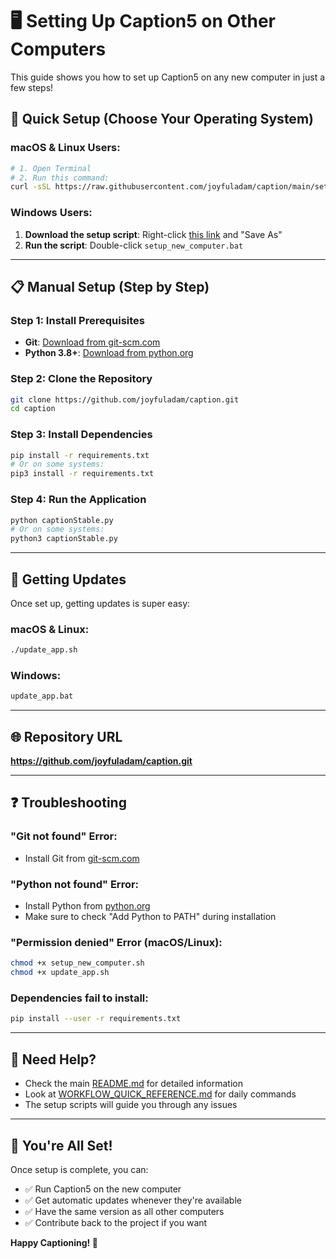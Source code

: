 # 🖥️ Setting Up Caption5 on Other Computers

This guide shows you how to set up Caption5 on any new computer in just a few steps!

## 🚀 **Quick Setup (Choose Your Operating System)**

### **macOS & Linux Users:**
```bash
# 1. Open Terminal
# 2. Run this command:
curl -sSL https://raw.githubusercontent.com/joyfuladam/caption/main/setup_new_computer.sh | bash
```

### **Windows Users:**
1. **Download the setup script**: Right-click [this link](https://raw.githubusercontent.com/joyfuladam/caption/main/setup_new_computer.bat) and "Save As"
2. **Run the script**: Double-click `setup_new_computer.bat`

---

## 📋 **Manual Setup (Step by Step)**

### **Step 1: Install Prerequisites**
- **Git**: [Download from git-scm.com](https://git-scm.com/downloads)
- **Python 3.8+**: [Download from python.org](https://python.org/downloads/)

### **Step 2: Clone the Repository**
```bash
git clone https://github.com/joyfuladam/caption.git
cd caption
```

### **Step 3: Install Dependencies**
```bash
pip install -r requirements.txt
# Or on some systems:
pip3 install -r requirements.txt
```

### **Step 4: Run the Application**
```bash
python captionStable.py
# Or on some systems:
python3 captionStable.py
```

---

## 🔄 **Getting Updates**

Once set up, getting updates is super easy:

### **macOS & Linux:**
```bash
./update_app.sh
```

### **Windows:**
```bash
update_app.bat
```

---

## 🌐 **Repository URL**
**https://github.com/joyfuladam/caption.git**

---

## ❓ **Troubleshooting**

### **"Git not found" Error:**
- Install Git from [git-scm.com](https://git-scm.com/downloads)

### **"Python not found" Error:**
- Install Python from [python.org](https://python.org/downloads/)
- Make sure to check "Add Python to PATH" during installation

### **"Permission denied" Error (macOS/Linux):**
```bash
chmod +x setup_new_computer.sh
chmod +x update_app.sh
```

### **Dependencies fail to install:**
```bash
pip install --user -r requirements.txt
```

---

## 📱 **Need Help?**

- Check the main [README.md](README.md) for detailed information
- Look at [WORKFLOW_QUICK_REFERENCE.md](WORKFLOW_QUICK_REFERENCE.md) for daily commands
- The setup scripts will guide you through any issues

---

## 🎉 **You're All Set!**

Once setup is complete, you can:
- ✅ Run Caption5 on the new computer
- ✅ Get automatic updates whenever they're available
- ✅ Have the same version as all other computers
- ✅ Contribute back to the project if you want

**Happy Captioning! 🎤**
